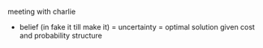 meeting with charlie
- belief (in fake it till make it) = uncertainty = optimal solution given cost and probability structure